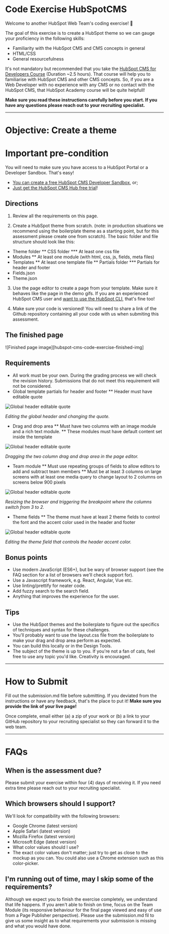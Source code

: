 # Code Exercise HubSpotCMS

Welcome to another HubSpot Web Team's coding exercise! 👋

The goal of this exercise is to create a HubSpot theme so we can gauge your proficiency in the following skills:

* Familiarity with the HubSpot CMS and CMS concepts in general
* HTML/CSS
* General resourcefulness

It's not mandatory but recommended that you take the [HubSpot CMS for Developers Course][academy-hubspot-cms-for-devs] (Duration ~2.5 hours). That course will help you to familiarise with HubSpot CMS and other CMS concepts. So, if you are a Web Developer with no experience with any CMS or no contact with the HubSpot CMS, that HubSpot Academy course will be quite helpfull!

**Make sure you read these instructions carefully before you start. If you have any questions please reach out to your recruiting specialist.**

---

# Objective: Create a theme

# Important pre-condition

You will need to make sure you have access to a HubSpot Portal or a Developer Sandbox. That's easy!
* [You can create a free HubSpot CMS Developer Sandbox][free-sandbox], or;
* [Just get the HubSpot CMS Hub free trial][cms-hub-free-trial]!

## Directions

1. Review all the requirements on this page.

2. Create a HubSpot theme from scratch. (note: in production situations we recommend using the boilerplate theme as a starting point, but for this assessment please create one from scratch). The basic folder and file structure should look like this:

* Theme folder
** CSS folder
*** At least one css file
* Modules
** At least one module (with html, css, js, fields, meta files)
* Templates
** At least one template file
** Partials folder
*** Partials for header and footer
* Fields.json
* Theme.json

3. Use the page editor to create a page from your template. Make sure it behaves like the page in the demo gifs. If you are an experienced HubSpot CMS user and [want to use the HubSpot CLI][hubspot-cms-cli-docs], that's fine too!

4. Make sure your code is versioned! You will need to share a link of the Github repository containing all your code with us when submiting this assessment.

## The finished page

![Finished page image][hubspot-cms-code-exercise-finished-img]

## Requirements

* All work must be your own. During the grading process we will check the revision history. Submissions that do not meet this requirement will not be considered.
* Global template partials for header and footer
** Header must have editable quote

![Global header editable quote][img-global-header-editable-quote]

*Editing the global header and changing the quote.*

* Drag and drop area
** Must have two columns with an image module and a rich text module.
** These modules must have default content set inside the template

![Global header editable quote][img-two-column-drag-and-drop]

*Dragging the two column drag and drop area in the page editor.*

* Team module
** Must use repeating groups of fields to allow editors to add and subtract team members
** Must be at least 3 columns on large screens with at least one media query to change layout to 2 columns on screens below 900 pixels

![Global header editable quote][img-resizing-page-breakpoints-effect]

*Resizing the browser and triggering the breakpoint where the columns switch from 3 to 2.*

* Theme fields
** The theme must have at least 2 theme fields to control the font and the accent color used in the header and footer

![Global header editable quote][img-theme-fields]

*Editing the theme field that controls the header accent color.*

## Bonus points

* Use modern JavaScript (ES6+), but be wary of browser support (see the FAQ section for a list of browsers we'll check support for).
* Use a Javascript framework, e.g. React, Angular, Vue etc.
* Use linting/prettify for neater code.
* Add fuzzy search to the search field.
* Anything that improves the experience for the user.

## Tips

* Use the HubSpot themes and the boilerplate to figure out the specifics of techniques and syntax for these challenges.
* You’ll probably want to use the layout.css file from the boilerplate to make your drag and drop area perform as expected.
* You can build this locally or in the Design Tools.
* The subject of the theme is up to you. If you're not a fan of cats, feel free to use any topic you'd like. Creativity is encouraged.

---

# How to Submit

Fill out the submission.md file before submitting. If you deviated from the instructions or have any feedback, that's the place to put it! **Make sure you provide the link of your live page!**

Once complete, email either (a) a zip of your work or (b) a link to your GitHub repository to your recruiting specialist so they can forward it to the web team.

---

# FAQs

## When is the assessment due?
Please submit your exercise within four (4) days of receiving it. If you need extra time please reach out to your recruiting specialist.

## Which browsers should I support?
We'll look for compatibility with the following browsers:

* Google Chrome (latest version)
* Apple Safari (latest version)
* Mozilla Firefox (latest version)
* Microsoft Edge (latest version)
* What color values should I use?
* The exact color values don't matter; just try to get as close to the mockup as you can. You could also use a Chrome extension such as this color-picker.

## I'm running out of time, may I skip some of the requirements?

Although we expect you to finish the exercise completely, we understand that life happens. If you aren't able to finish on time, focus on the Team Module (its responsive behaviour for the final page viewed and easy of use from a Page Publisher perspective). Please use the submission.md fil to give us some insight as to what requirements your submission is missing and what you would have done.

[academy-hubspot-cms-for-devs]: https://academy.hubspot.com/courses/cms-for-developers
[free-sandbox]: https://offers.hubspot.com/free-cms-developer-sandbox
[cms-hub-free-trial]: https://app.hubspot.com/signup/trial-signup?intent=trial&trialId=18&dtt_source=get-started-page&hubs_signup-url=www.hubspot.com/products/get-started&hubs_signup-cta=getstarted-cmstrial&hubs_content=www.hubspot.com/&hubs_content-cta=homepage-nav&hs_chatflow=BOT117_VarA&_ga=2.209061524.766654493.1626950831-623576512.1624288828
[hubspot-cms-cli-docs]: https://developers.hubspot.com/docs/cms/guides/getting-started
[img-hubspot-cms-code-exercise-finished]: https://lh5.googleusercontent.com/Nxaa--OEEPrMFbo04R4UerRN7w8-twbGypBy-4r_ZUF2WS1XQU1kGY904hDixuiDwKXGz7wPSHQW97p6T5xp05s2uIqUHA72ox3ygeUpElxXxzc3yZ8uiKFSbKAiJPAOImhm6INg
[img-global-header-editable-quote]: https://lh6.googleusercontent.com/DR48781Mvs4Hy9V5bWqldeYxMPMP6UULpZSdDHsrX8p-18hw-q8SMv3brCwXst9fA2UPX03ltpiV-IckpV5wdL0Zu4SSEqVEIpM6PF-daWJc1EKiKHWLh_AyKyPqQ6mL5zzqDxbs
[img-two-column-drag-and-drop]: https://lh5.googleusercontent.com/6LjT2ZiL0_fzYOu-QVT8LNO5C25EFDLfGIEduDGBZ0CpRskRue6WCNH08zG8_rSOCVSsBc2yV6TNd2PcJH6E7Sy6Q6wbX8RXm_3Iu0QY5SaVdhXvgiZg7G_HvZ7f1igwpyPKPW_B
[img-resizing-page-breakpoints-effect]: https://lh6.googleusercontent.com/hJUOeEIjWwGGn9N6j953Td89vWDdEv31kZbdn27P6CwBJF9dn8ND5bs4fkTVp4SfLvtiVnJFcZyvi4sg0K2_E5ThO3T8U6ApFak19dSP6oJjUDBPwTtRPNh4ZwQAZd7HY8JJtP3z
[img-theme-fields]: https://lh6.googleusercontent.com/QoM8KrMRLl8cG_gFEXslVBubvEKWgJq7alM3Xj1FDZMVqbR2HetaakuyMaS9KItYOpgmMhQm569zHahWv56QoAePKKj407ODakmvJou7qS7I1MTtNRkCX_0o8gtvXAGVO8VroXc7
